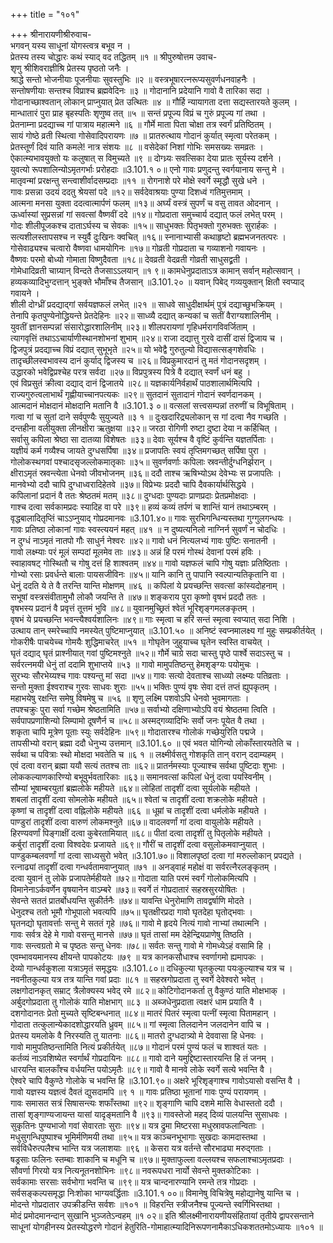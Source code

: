 +++
title = "१०१"

+++
श्रीनारायणीश्रीरुवाच-  
भगवन् यस्य साधूनां योगस्त्वत्र बभूव न ।  
प्रेतस्य तस्य चोद्धारः कथं स्याद् वद तद्धितम् ॥१ ॥
श्रीपुरुषोत्तम उवाच-  
शृणु श्रीशिवराज्ञीश्रि प्रेतस्य पृष्ठतो जनैः ।  
श्राद्धे सन्तो भोजनीयाः पूजनीयाः सुवस्तुभिः ॥२ ॥
वस्त्रभूषारत्नरूप्यसुवर्णधनवाहनैः ।  
सन्तोषणीयाः सन्तश्च विप्राश्च ब्रह्मवेदिनः ॥३ ॥
गोदानानि प्रदेयानि गावो वै तारिका सदा ।  
गोदानाच्छाश्वतान् लोकान् प्राप्नुयात् प्रेत उत्थितः ॥४ ॥
गौर्हि न्यायागता दत्ता सद्यस्तारयते कुलम् ।  
मान्धातारं पुरा प्राह बृहस्पतिः शृणुष्व तत् ॥५ ॥
सन्तं प्रपूज्य विप्रं च गुरुं प्रपूज्य गां तथा ।  
प्रेतनाम्ना प्रदद्याच्च गां पात्राय महात्मने ॥६ ॥
गौर्मे माता पिता चोक्षा तत्र स्वर्गं प्रतिष्ठितम् ।  
सायं गोष्ठे व्रती स्थित्वा गोसेवादिपरायणः ॥७ ॥
प्रातरुत्थाय गोदानं कुर्यात् स्मृत्वा परेतकम् ।  
प्रेतस्तूर्णं दिवं याति कमले! नात्र संशयः ॥८ ॥
वसेदेकां निशां गोभिः समसख्यः समव्रतः ।  
ऐकात्म्यभावयुक्तो यः कलुषात् स विमुच्यते ॥९ ॥
दोग्ध्र्यः सवत्सिका देया प्रातः सूर्यस्य दर्शने ।  
युवत्यो रूपशालिन्योऽमृतगर्भाः प्ररोहदाः ॥3.101.१ ०॥
एनो गावः प्रणुदन्तु स्वर्गयानाय सन्तु मे ।  
मातृवन्मां प्ररक्षन्तु सन्त्वाशीर्वादसम्प्रदाः ॥११ ॥
रोगनाशे परे मोक्षे स्वर्गे स्मृद्धौ सुखे धने ।  
गावः प्रसन्ना उदयं ददतु श्रेयसां पदे ॥१२॥
सर्वदेवाश्रयाः पुण्या दिशध्वं गतिमुत्तमाम् ।  
आत्मना मनसा युक्ता ददत्वात्मार्पणं फलम् ॥१३॥
अर्घ्यं वस्त्रं सुपर्णं च वसु तावत ओदनान् ।  
ऊर्ध्वास्यां सुप्रसन्नां गां सवत्सां वैष्णवीं ददे ॥१४॥
गोप्रदाता समुच्चार्य दद्यात् फलं लभेत् परम् ।  
गोदः शीलीपूजकश्च दाताऽर्घस्य च सेवकः ॥१५॥
साधुभक्तः पितृभक्तो गुरुभक्तः सुरार्हकः ।  
सत्यशीलस्तापसश्च न स्युर्वै दुःखिनः क्वचित् ॥१६॥
स्नानाभ्यासी कथाहृष्टो ब्रह्मभजनतत्परः ।  
गोसेवाढ्यश्च चत्वारो वैष्णवा धामयोगिनः ॥१७॥
गोव्रती गोप्रदाता च गव्याशनो गवायनः ।  
वैष्णवः परमो बोध्यो गोमाता विष्णुदैवता ॥१८॥
देवव्रती वेदव्रती गोव्रती साधुसद्व्रती ।  
गोमेधादिव्रती चाग्र्यान् विन्दते तैजसाऽऽलयान् ॥१ ९॥
कामधेनुप्रदाताऽत्र कामान् सर्वान् महोत्सवान् ।  
हव्यकव्यादिभुग्दत्तान् भुङ्क्ते भौमाँश्च तैजसान् ॥3.101.२० ॥
यवान् पिबेद् गव्ययुक्तान् क्षितौ स्वप्याद् गवायने ।  
शीली दोग्ध्रीं प्रदद्याद्गां सर्वयज्ञफलं लभेत् ॥२१ ॥
साधवे साधुदीक्षार्थम्ं पुत्रं दद्याच्छुभक्रियम् ।  
तेनापि कृतपुण्येनोद्ध्रियन्ते प्रेतदेहिनः ॥२२॥
साध्व्यै दद्यात् कन्यकां च सतीं वैराग्यशालिनीम् ।  
युवतीं ज्ञानसम्पन्नां संसारोद्धारशालिनीम् ॥२३॥
शीलपरायणां गृहिधर्मरागविवर्जिताम् ।  
त्यागवृत्तिं तथाऽऽचार्याणीस्थानशोभनां शुभाम् ॥२४॥
राजा दद्यात्तु गुरवे दासीं दासं द्विजाय च ।  
द्विजपुत्रं प्रदद्याच्च विप्रं दद्यात् सुभूभृते ॥२५॥
यो भवेद्वै गुरुतुल्यो विद्यासत्सङ्गशेवधिः ।  
तादृच्छीलस्वभावस्य दानं कुर्याद् द्विजस्य च ॥२६॥
विप्रकुमारदानं तु मतं गोदानसदृशम् ।  
उद्धारको भवेद्विप्रश्चेह परत्र सर्वदा ॥२७॥
विप्रपुत्रस्य पित्रे वै दद्यात् स्वर्णं धनं बहु ।  
एवं विप्रसुतं क्रीत्वा दद्याद् दानं द्विजातये ॥२८॥
यज्ञकार्यनिर्वहार्थं पाठशालार्थमित्यपि ।  
राज्यगुरुत्वलाभार्थं गृह्णीयाच्चानपत्यकः ॥२९॥
सुतदानं सुतादानं गोदानं स्वर्णदानकम् ।  
आत्मदानं मोक्षदानं मोक्षदानि मतानि वै ॥3.101.३ ०॥
वत्सलां सत्त्वसम्पन्नां तरुणीं च विभूषिताम् ।  
गत्वा गां च सुतां दाने सर्वपुण्यैः सुयुज्यते ॥३ १ ॥
दुःखदारिद्र्यलोकान् स गां दत्वा नैव गच्छति ।  
दन्तहीना वलीयुक्ता लीनक्षीरा ऋतुक्षया ॥३२॥
जरठा रोगिणी रुष्टा दुष्टा देया न कर्हिचित् ।  
सर्वासु कपिला श्रेष्ठा सा दातव्या विशेषतः ॥३३॥
देवाः सूर्यश्च वै वृष्टिं कुर्वन्ति यज्ञतर्पिताः ।  
यज्ञीयं कर्म गव्यैश्च जायते दुग्धसर्पिषा ॥३४॥
प्रजापतिः स्वयं तृप्तिमगच्छत् सर्पिषा पुरा ।  
गोलोकस्थगवां पश्चादसृजल्लोकमातृकाः ॥३५॥
सुवर्णवर्णाः कपिलाः स्रवन्तीर्दुग्धनिर्झरान् ।  
क्षीराऽमृतं स्रवन्त्येता धेनवो जीवभोजनम् ॥३६॥
ददौ ताश्च ऋषिभ्योऽथ देवेभ्यः स प्रजापतिः ।  
मानवेभ्यो ददौ चापि दुग्धाध्वरादिहेतवे ॥३७॥
विप्रेभ्यः प्रददौ चापि दैवकार्यार्थसिद्धये ।  
कपिलानां प्रदानं वै ततः श्रेष्ठतमं मतम् ॥३८॥
दुग्धदाः पुण्यदाः प्राणप्रदाः प्रेतप्रमोक्षदाः ।  
गाश्च दत्वा सर्वकामप्रदः स्यादिह वा परे ॥३९॥
हव्यं कव्यं तर्पणं च शान्तिं यानं तथाऽम्बरम् ।  
वृद्धबालादितृप्तिं चाऽऽप्नुयाद् गोप्रदमानवः ॥3.101.४०॥
गावः सुरभिगन्धिन्यस्तथा गुग्गुलगन्धयः ।  
गावः प्रतिष्ठा लोकानां गावः स्वस्त्ययनं महत् ॥४१ ॥
न दुष्यत्यनिलो नाग्निर्न सुवर्णं न चोदधिः ।  
न दुग्धं नाऽमृतं नातपो गौः साधुर्न नेश्वरः ॥४२॥
गावो धनं नित्यलभ्यं गावः पुष्टिः सनातनी ।  
गावो लक्ष्म्याः परं मूलं सम्पदां मूलमेव ताः ॥४३॥
अन्नं हि परमं गोस्थं देवानां परमं हविः ।  
स्वाहावषट् गोस्थितौ च गोषु दत्तं हि शाश्वतम् ॥४४॥
गावो यज्ञफलं चापि गोषु यज्ञाः प्रतिष्ठिताः ।  
गोभ्यो रसाः प्रवर्धन्ते बालाः पायसजीविनः ॥४५॥
यानि कानि तु पापानि स्वल्पान्यतिकृतानि वा ।  
धेनुं ददति ये ते वै तरन्ति यान्ति मोक्षणम् ॥४६ ॥
कपिलां ये प्रयच्छन्ति सवत्सां कांस्यदोहनाम् ।  
सभूषां वस्त्रसंवीतामुभौ लोकौ जयन्ति ते ॥४७॥
शङ्कराय पुरा कृष्णो वृषभं प्रददौ ततः ।  
वृषभस्य प्रदानं वै प्रवृत्तं तूत्तमं भुवि ॥४८॥
युवानमुच्छ्रितं श्वेतं भूरिशृङ्गमलङकृतम् ।  
वृषभं ये प्रयच्छन्ति भवन्त्यैश्वर्यशालिनः ॥४९॥
गाः स्मृत्वा च हरिं सन्तं स्मृत्वा स्वप्यात् सदा निशि ।  
उत्थाय तान् स्मरेच्चापि नमस्येत् पुष्टिमाप्नुयात् ॥3.101.५० ॥
अनिष्टं स्वप्नमालक्ष्य गां मुहुः सम्प्रकीर्तयेत् ।  
गोकरीषैः पाचयेच्च गोमयैः शुद्धिमाचरेत् ॥५१ ॥
गोघृतेन जुहुयाच्च घृतेन स्वस्ति वाचयेत् ।  
घृतं दद्याद् घृतं प्राश्नीयात् गवां पुष्टिमश्नुते ॥५२॥
गौर्मे चाग्रे सदा चास्तु पृष्ठे पार्श्वे सदाऽस्तु च ।  
सर्वरत्नमयी धेनुं तां ददामि शुभाप्तये ॥५३ ॥
गावो मामुपतिष्ठन्तु हेमशृङ्ग्यः पयोमुचः ।  
सुरभ्यः सौरभेय्यश्च गावः पश्यन्तु मां सदा ॥५४॥
गावः सत्यो देवताश्च साध्व्यो लक्ष्म्यः पतिव्रताः ।  
सन्तो मुक्ता ईश्वराश्च गुरवः साधवः शुराः ॥५५॥
भक्तिः पुण्यं वृषः सेवा दत्तं तप्तं ह्युपकृतम् ।  
महाभयेषु रक्षन्ति समेषु विषमेषु च ॥५६ ॥
शृणु लक्ष्मि पशवोऽपि धेनवो भुवमागताः ।  
तपश्चक्रुः पुरा सर्वा गच्छेम श्रेष्ठतामिति ॥५७॥
सर्वाभ्यो दक्षिणाभ्योऽपि वयं श्रेष्ठतमा त्विति ।  
सर्वपापप्रणाशिन्यो लिम्पामो दूषणैर्न च ॥५८॥
अस्मद्गव्यादिभिः सर्वो जनः पूयेत वै तथा ।  
शकृता चापि मूत्रेण पूताः स्युः सर्वदेहिनः ॥५९॥
गोदातारश्च गोलोकं गच्छेयुरिति पद्मजे ।  
तापसीभ्यो वरान् ब्रह्मा ददौ धेनुभ्य उत्तमान् ॥3.101.६० ॥
एवं भवत योगिन्यो लोकाँस्तारयतेति च ।  
सर्वथा च पवित्राः स्थो मोक्षदा भवतेति च ॥६ १ ॥
लक्ष्मीर्वसतु गोशकृति तान् वरान् ददाम्यहम् ।  
एवं दत्वा वरान् ब्रह्मा ययौ सत्यं ततश्च ताः ॥६२॥
प्रातर्नमस्याः पूज्याश्च सर्वथा पुष्टिदाः शुभाः ।  
लोककल्याणकारिण्यो बभूवुर्भवतारिकाः ॥६३॥
समानवत्सां कपिलां धेनुं दत्वा पयस्विनीम् ।  
सौम्यां भूषाम्बरयुतां ब्रह्मलोके महीयते ॥६४॥
लोहितां तादृशीं दत्वा सूर्यलोके महीयते ।  
शबलां तादृशीं दत्वा सोमलोके महीयते ॥६५॥
श्वेतां च तादृशीं दत्वा शक्रलोके महीयते ।  
कृष्णां च तादृशीं दत्वा वह्निलोके महीयते ॥६६ ॥
धूम्रां च तादृशीं दत्वा धर्मलोके महीयते ।  
पाण्डुरां तादृशीं दत्वा वारुणं लोकमश्नुते ॥६७॥
वादलवर्णां गां दत्वा वायुलोके महीयते ।  
हिरण्यवर्णां पिङ्गाक्षीं दत्वा कुबेरतामियात् ॥६८॥
पीतां दत्वा तादृशीं तु पितृलोके महीयते ।  
कर्बुरां तादृशीं दत्वा विश्वदेवः प्रजायते ॥६९॥
गौरीं च तादृशीं दत्वा वसुलोकमवाप्नुयात् ।  
पाण्डुकम्बलवर्णां गां दत्वा साध्यसुरो भवेत् ॥3.101.७०॥
विशालपृष्ठां दत्वा गां मरुल्लोकान् प्रपद्यते ।  
रत्नाढ्यां तादृशीं दत्वा गन्धर्वतामवाप्नुयात् ॥७१ ॥
अनड्वाहं महोक्षं वा सर्वरत्नैरलङ्कृतम् ।  
दत्वा युवानं तु लोके प्रजापतेर्महीयते ॥७२॥
गोदाता याति परमं स्वर्गं गोलोकमित्यपि ।  
विमानेनाऽर्कवर्णेन वृषयानेन वाऽम्बरे ॥७३॥
स्वर्गे तं गोप्रदातारं सहस्रसुरयोषितः ।  
सेवन्ते सततं प्रातर्बोधयन्ति सुकीर्तनैः ॥७४॥
यावन्ति धेनुरोमाणि तावद्वर्षाणि मोदते ।  
धेनुदश्च ततो भूमौ गोभूपालो भवत्यपि ॥७५॥
घृतक्षीरप्रदा गावो घृतदेहा घृतोद्भवाः ।  
घृतनद्यो घृतावर्त्ताः सन्तु मे सततं गृहे ॥७६॥
गावो मे हृदये नित्यं गावो नाभ्यां तथात्मनि ।  
गावः सर्वत्र देहे मे गावो वसन्तु मानसे ॥७७॥
घृतं तासां मम देहेन्द्रियप्राणेषु तिष्ठति ।  
गावः सन्त्वग्रतो मे च पृष्ठतः सन्तु धेनवः ॥७८॥
सर्वतः सन्तु गावो मे गोमध्येऽहं वसामि हि ।  
एवम्भावयमानस्य क्षीयन्ते पापकोटयः ॥७९ ॥
यत्र कानकसौधाश्च स्वर्णागमो ह्यमापकः ।  
देव्यो गान्धर्वकुशला यत्राऽमृतं समृद्धयः ॥3.101.८०॥
दधिकुल्या घृतकुल्या पयःकुल्याश्च यत्र च ।  
नवनीतकुल्या यत्र तत्र यान्ति गवां प्रदाः ॥८१ ॥
सहस्रगोप्रदाता तु स्वर्गे देवेश्वरो भवेत् ।  
लक्षगोदानकृत् सम्राट् त्रैलोक्यस्य भवेद् रमे ॥८२॥
कोटिगोदानकर्ता तु वैकुण्ठं याति मोक्षभाक् ।  
अर्बुदगोप्रदाता तु गोलोकं याति मोक्षभाग् ॥८३ ॥
अब्जधेनुप्रदाता त्वक्षरं धाम प्रयाति वै ।  
दशगोदानतः प्रेतो मुच्यते सृष्टिबन्धनात् ॥८४॥
मातरं पितरं स्मृत्वा पत्नीं स्मृत्वा पितामहान् ।  
गोदाता तत्कुलान्येकादशोद्धारयति ध्रुवम् ॥८५॥
गां स्मृत्वा तिलदानेन जलदानेन वापि च ।  
प्रेतस्य यमलोके वै निरस्यति तु यातनाः ॥८६॥
मातरो दुग्धदात्र्यो मे देववासा हि धेनवः ।  
गावो मामुपतिष्ठन्तामिति नित्यं प्रकीर्तयेत् ॥८७॥
गोदानं परमं पुण्यं फलं च शाश्वतं यतः ।  
कर्तव्यं नाऽवशिष्येत स्वर्गार्थं गोप्रदायिनः ॥८८॥
गावो दाने यमुद्दिष्टास्तारयन्ति हि तं जनम् ।  
धारयन्ति बालकाँश्च वर्धयन्ति पयोऽमृतैः ॥८९॥
गावो वै मानवे लोके स्वर्गे सत्ये भवन्ति वै ।  
ऐश्वरे चापि वैकुण्ठे गोलोके च भवन्ति हि ॥3.101.९०॥
अक्षरे भूरिशृङ्गाश्च गावोऽयासो वसन्ति वै ।  
गावो यज्ञस्य यज्ञत्वं दैवतं द्युसदामपि ॥९ १ ॥
गावः प्रतिष्ठा भूतानां गावः पुण्यं परायणम् ।  
गावः समासत सत्रं सिषासन्त्यः शफाँस्तथा ॥९२॥
शृङ्गाणि चापि दशमे मासि वेधास्ततो ददौ ।  
तासां शृङ्गाण्यजायन्त यासां यादृङ्मतानि वै ॥९३॥
गावस्तेजो महद् दिव्यं पालयन्ति सुसाधवः ।  
सुकृतिनः पुण्यभाजो गवां सेवारताः सुराः ॥९४॥
यत्र द्रुमा मिष्टरसा मधुस्रावफलान्विताः ।  
मधुसुगन्धिपुष्पाश्च भूमिर्मणिमयी तथा ॥९५॥
यत्र काञ्चनभूभागाः सुखदाः कामदास्तथा ।  
सर्वविधैरुत्पलैश्च भान्ति यत्र जलाशयाः ॥९६ ॥
केसरा यत्र वर्तन्ते सौरभाढ्या मरुद्गताः ।  
षड्रसाः फलिनः स्तम्बाः शाकानि च मधूनि च ॥९७॥
मुक्ताफुल्ला वल्लयश्च सफलाश्चाऽमृतप्रदाः ।  
सौवर्णा गिरयो यत्र नित्यनूतनशोभिनः ॥९८॥
नवरूपधरा नार्यो सेवन्ते मुक्तकोटिकाः ।  
सर्वकामाः सरसाः सर्वभोगा भवन्ति च ॥९९॥
यत्र चान्दनारण्यानि रमन्ते तत्र गोप्रदाः ।  
सर्वसङ्कल्पसमृद्धा निःशोका भाग्यवर्द्धिताः ॥3.101.१ ००॥
विमानेषु विचित्रेषु महोद्यानेषु यान्ति च ।  
मोदन्ते गोप्रदातार उपक्रीडन्ति सर्वशः ॥१०१ ॥
विहरन्ति स्त्रीजनैश्च पूज्यन्ते स्वर्गिभिस्तथा ।  
मोदं प्रमोदमानन्दान् सुखानि भुञ्जतेऽन्वहम् ॥१ ०२॥
इति श्रीलक्ष्मीनारायणीयसंहितायां तृतीये द्वापरसन्ताने साधूनां योगहीनस्य प्रेतस्योद्धरणे गोदानं हेतुरिति-गोमाहात्म्यादिनिरूपणनामैकाऽधिकशततमोऽध्यायः ॥१०१ ॥
    
